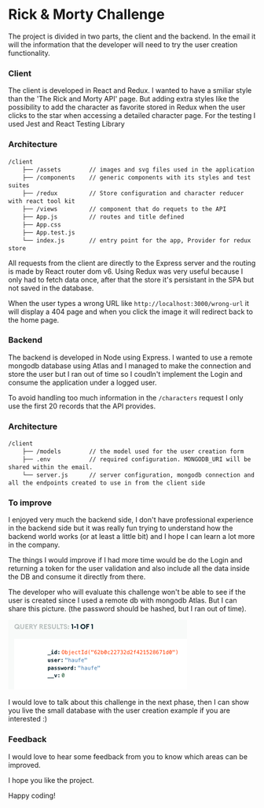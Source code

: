 # Rick & Morty Challenge



The project is divided in two parts, the client and the backend. In the email it will the information that the developer will need to try the user creation functionality.

### Client

The client is developed in React and Redux. I wanted to have a smiliar style than the 'The Rick and Morty API' page. But adding extra styles like the possibility to add the character as favorite stored in Redux when the user clicks to the star when accessing a detailed character page. For the testing I used Jest and React Testing Library

### Architecture

```
/client
    ├── /assets        // images and svg files used in the application
    ├── /components    // generic components with its styles and test suites
    ├── /redux         // Store configuration and character reducer with react tool kit
    ├── /views         // component that do requets to the API
    ├── App.js         // routes and title defined
    ├── App.css
    ├── App.test.js
    └── index.js       // entry point for the app, Provider for redux store
```

All requests from the client are directly to the Express server and the routing is made by React router dom v6. Using Redux was very useful because I only had to fetch data once, after that the store it's persistant in the SPA but not saved in the database.

When the user types a wrong URL like `http://localhost:3000/wrong-url` it will display a 404 page and when you click the image it will redirect back to the home page.


### Backend

The backend is developed in Node using Express. I wanted to use a remote mongodb database using Atlas and I managed to make the connection and store the user but I ran out of time so I coudln't implement the Login and consume the application under a logged user.

To avoid handling too much information in the `/characters` request I only use the first 20 records that the API provides.

### Architecture

```
/client
    ├── /models        // the model used for the user creation form
    ├── .env           // required configuration. MONGODB_URI will be shared within the email.
    └── server.js      // server configuration, mongodb connection and all the endpoints created to use in from the client side
```

### To improve

I enjoyed very much the backend side, I don't have professional experience in the backend side but it was really fun trying to understand how the backend world works (or at least a little bit) and I hope I can learn a lot more in the company. 

The things I would improve if I had more time would be do the Login and returning a token for the user validation and also include all the data inside the DB and consume it directly from there.

The developer who will evaluate this challenge won't be able to see if the user is created since I used a remote db with mongodb Atlas. But I can share this picture. (the password should be hashed, but I ran out of time).

![alt text](server/assets/user-creation.png)

I would love to talk about this challenge in the next phase, then I can show you live the small database with the user creation example if you are interested :)


### Feedback

I would love to hear some feedback from you to know which areas can be improved.

I hope you like the project.

Happy coding!
